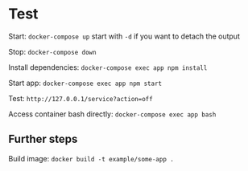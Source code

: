 # Test


Start: `docker-compose up` start with `-d` if you want to detach the output

Stop: `docker-compose down`

Install dependencies: `docker-compose exec app npm install`

Start app: `docker-compose exec app npm start`

Test: `http://127.0.0.1/service?action=off`



Access container bash directly: `docker-compose exec app bash`



## Further steps
Build image: `docker build -t example/some-app .`

